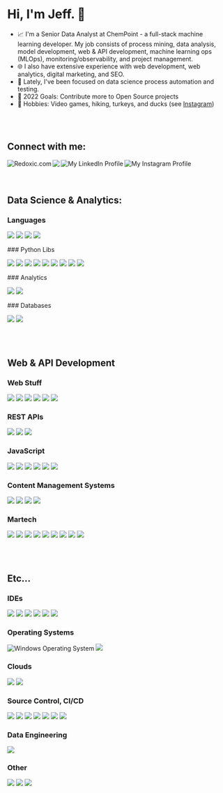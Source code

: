 # Hi, I'm Jeff. 👋

- 📈 I'm a Senior Data Analyst at ChemPoint - a full-stack machine learning developer. My job consists of process mining, data analysis, model development, web & API development, machine learning ops (MLOps), monitoring/observability, and project management.
- 🌐 I also have extensive experience with web development, web analytics, digital marketing, and SEO.
- 🧪 Lately, I've been focused on data science process automation and testing.
- 🥅 2022 Goals: Contribute more to Open Source projects
- 🥾 Hobbies: Video games, hiking, turkeys, and ducks (see [Instagram][instagram])

<br><br>
## Connect with me:
[<img align="left" alt="Redoxic.com" src="https://img.shields.io/badge/REDOXIC-1a99aa?style=for-the-badge&logoColor=white" />][website]
[<img align="left" src="https://img.shields.io/badge/Twitter-1DA1F2?style=for-the-badge&logo=twitter&logoColor=white" />][twitter]
[<img align="left" alt="My LinkedIn Profile" src="https://img.shields.io/badge/LinkedIn-0A66C2?style=for-the-badge&logo=linkedin&logoColor=white" />][linkedin]
[<img align="left" alt="My Instagram Profile" src="https://img.shields.io/badge/Instagram-E4405F?style=for-the-badge&logo=instagram&logoColor=white" />][instagram]


<br><br><br>
## Data Science & Analytics:
### Languages
<p>
  <img src="https://img.shields.io/badge/Python-3776AB?style=for-the-badge&logo=python&logoColor=white" />
  <img src="https://img.shields.io/badge/SQL-gray?style=for-the-badge&logo=databricks&logoColor=white" />
  <img src="https://img.shields.io/badge/r-276DC3?style=for-the-badge&logo=r&logoColor=white" />
  <img src="https://img.shields.io/badge/C%23-239120?style=for-the-badge&logo=c-sharp&logoColor=white" />
 </p>
### Python Libs
 <p>
  <img src="https://img.shields.io/badge/scikit%20learn-F7931E?style=for-the-badge&logo=scikitlearn&logoColor=white" />
  <img src="https://img.shields.io/badge/pandas-150458?style=for-the-badge&logo=pandas&logoColor=white" />
  <img src="https://img.shields.io/badge/Numpy-013243?style=for-the-badge&logo=numpy&logoColor=white" />
  <img src="https://img.shields.io/badge/H2O.ai-fec925?style=for-the-badge&logoColor=white" />
  <img src="https://img.shields.io/badge/Selenium-43B02A?style=for-the-badge&logo=selenium&logoColor=white" />
  <img src="https://img.shields.io/badge/Matplotlib-11557c?style=for-the-badge&logoColor=white" />
  <img src="https://img.shields.io/badge/Seaborn-4c72b0?style=for-the-badge&logoColor=white" />
  <img src="https://img.shields.io/badge/PyPi-3775A9?style=for-the-badge&logo=pypi&logoColor=white" />
  <img src="https://img.shields.io/badge/Apache%20Spark-E25A1C?style=for-the-badge&logo=apachespark&logoColor=white" />
  </p>
### Analytics
  <p>
  <img src="https://img.shields.io/badge/Power%20BI-F2C811?style=for-the-badge&logo=powerbi&logoColor=white" />
  <img src="https://img.shields.io/badge/Google%20Analytics-E37400?style=for-the-badge&logo=googleanalytics&logoColor=white" />
  </p>
 ### Databases
 <p>
  <img src="https://img.shields.io/badge/Microsoft%20SQL%20Server-CC2927?style=for-the-badge&logo=microsoftsqlserver&logoColor=white" />
  <img src="https://img.shields.io/badge/Azure%20SQL-0078D4?style=for-the-badge&logo=microsoftazure&logoColor=white" />
  </p>


<br><br>
## Web & API Development
### Web Stuff
<p>
  <img src="https://img.shields.io/badge/.NET-512BD4?style=for-the-badge&logo=dotnet&logoColor=white" />
<img src="https://img.shields.io/badge/HTML5-E34F26?style=for-the-badge&logo=html5&logoColor=white" />
<img src="https://img.shields.io/badge/CSS3-1572B6?style=for-the-badge&logo=css3&logoColor=white" />
<img src="https://img.shields.io/badge/Bootstrap-563D7C?style=for-the-badge&logo=bootstrap&logoColor=white" />
<img src="https://img.shields.io/badge/PHP-777BB4?style=for-the-badge&logo=php&logoColor=white" />
<img src="https://img.shields.io/badge/json-5E5C5C?style=for-the-badge&logo=json&logoColor=white" />
  </p>
  
### REST APIs
  <p>
  <img src="https://img.shields.io/badge/.NET-512BD4?style=for-the-badge&logo=dotnet&logoColor=white" />
  <img src="https://img.shields.io/badge/Azure Functions-0062AD?style=for-the-badge&logo=azurefunctions&logoColor=white" />
  <img src="https://img.shields.io/badge/Flask-000000?style=for-the-badge&logo=flask&logoColor=white" />
  </p>
  
### JavaScript
  <p>
  <img src="https://img.shields.io/badge/JavaScript-323330?style=for-the-badge&logo=javascript&logoColor=F7DF1E" />
    <img src="https://img.shields.io/badge/Chart.JS-FF6384?style=for-the-badge&logo=chartdotjs&logoColor=white"/>
  <img src="https://img.shields.io/badge/D3.js-F9A03C?style=for-the-badge&logo=d3dotjs&logoColor=white" />
<img src="https://img.shields.io/badge/jQuery-0769AD?style=for-the-badge&logo=jquery&logoColor=white" />
   <img src="https://img.shields.io/badge/React-20232A?style=for-the-badge&logo=react&logoColor=61DAFB" />
  <img src="https://img.shields.io/badge/Gatsby-663399?style=for-the-badge&logo=gatsby&logoColor=white" />
  </p>
  
### Content Management Systems
  <p>
  <img src="https://img.shields.io/badge/Kentico-F05A22?style=for-the-badge&logo=kentico&logoColor=white" />
  <img src="https://img.shields.io/badge/Magento-EE672F?style=for-the-badge&logo=magento&logoColor=white" />
  <img src="https://img.shields.io/badge/Strapi-2F2E8B?style=for-the-badge&logo=strapi&logoColor=white" />
  <img src="https://img.shields.io/badge/Contentful-2478CC?style=for-the-badge&logo=contentful&logoColor=white" />
  </p>
  
### Martech
  <p>
  <img src="https://img.shields.io/badge/Google%20Optimize-B366F6?style=for-the-badge&logo=googleoptimize&logoColor=white" />
  <img src="https://img.shields.io/badge/Google%20Tag%20Manager-246FDB?style=for-the-badge&logo=googletagmanager&logoColor=white" />
    <img src="https://img.shields.io/badge/Marketo-5C4C9F?style=for-the-badge&logo=marketo&logoColor=white" />
    <img src="https://img.shields.io/badge/Google%20Ads-4285F4?style=for-the-badge&logo=googleads&logoColor=white" />
    <img src="https://img.shields.io/badge/Google%20Search%20Console-458CF5?style=for-the-badge&logo=googlesearchconsole&logoColor=white" />
  <img src="https://img.shields.io/badge/Microsoft%20Dynamics%20CRM-002050?style=for-the-badge&logo=dynamics365&logoColor=white" />
  <img src="https://img.shields.io/badge/Infinity%20Call%20Tracking-E73389?style=for-the-badge&logoColor=white" />
  <img src="https://img.shields.io/badge/Bizible-4C50CC?style=for-the-badge&logoColor=white" />
  <img src="https://img.shields.io/badge/Genesys-FF4F1F?style=for-the-badge&logoColor=white" />
  </p>


<br><br>
## Etc...
### IDEs
<p>
 <img src="https://img.shields.io/badge/Visual_Studio_Code-0078D4?style=for-the-badge&logo=visual%20studio%20code&logoColor=white" />
  <img src="https://img.shields.io/badge/Visual_Studio-5C2D91?style=for-the-badge&logo=visual%20studio&logoColor=white" />
  <img src="https://img.shields.io/badge/Jupyter-F37626?style=for-the-badge&logo=jupyter&logoColor=white" />
 <img src="https://img.shields.io/badge/Notepad++-90E59A?style=for-the-badge&logo=notepadplusplus&logoColor=gray" />
  <img src="https://img.shields.io/badge/rstudio-75AADB?style=for-the-badge&logo=rstudio&logoColor=white" />
  <img src="https://img.shields.io/badge/Windows%20Terminal-4D4D4D?style=for-the-badge&logo=windowsterminal&logoColor=white" />
 </p>
 
### Operating Systems
<p>
  <img alt="Windows Operating System" src="https://img.shields.io/badge/Windows-0078D6?style=for-the-badge&logo=windows&logoColor=white" />
  <img src="https://img.shields.io/badge/Ubuntu-E95420?style=for-the-badge&logo=ubuntu&logoColor=white" />
  
  </p>
  
### Clouds
 <p>
  <img src="https://img.shields.io/badge/Microsoft%20Azure-0078D4?style=for-the-badge&logo=microsoftazure&logoColor=white" />
  <img src="https://img.shields.io/badge/Google%20Cloud-4285F4?style=for-the-badge&logo=googlecloud&logoColor=white" />
  </p>
  
### Source Control, CI/CD
<p>
  <img src="https://img.shields.io/badge/Git-F05032?style=for-the-badge&logo=git&logoColor=white" />
  <img src="https://img.shields.io/badge/Azure Devops-0078D7?style=for-the-badge&logo=azuredevops&logoColor=white" />
  <img src="https://img.shields.io/badge/Azure%20ML-0078D4?style=for-the-badge&logo=microsoftazure&logoColor=white" />
  <img src="https://img.shields.io/badge/Azure%20Pipelines-2560E0?style=for-the-badge&logo=azurepipelines&logoColor=white" />
  <img src="https://img.shields.io/badge/Azure%20Artifacts-CB2E6D?style=for-the-badge&logo=azureartifacts&logoColor=white" />
  <img src="https://img.shields.io/badge/TeamCity-000000?style=for-the-badge&logo=teamcity&logoColor=white" />
  <img src="https://img.shields.io/badge/Octopus%20Deploy-2F93E0?style=for-the-badge&logo=octopusdeploy&logoColor=white" />
</p>
  
 ### Data Engineering
 <p>
  <img src="https://img.shields.io/badge/Apache%20Airflow-017CEE?style=for-the-badge&logo=apacheairflow&logoColor=white" />
  </p>
 
  
  
### Other
<p>
  <img src="https://img.shields.io/badge/obs%20studio-302E31?style=for-the-badge&logo=obsstudio&logoColor=white" />
  <img src="https://img.shields.io/badge/Adobe%20Illustrator-FF9A00?style=for-the-badge&logo=adobeillustrator&logoColor=white" />
  <img src="https://img.shields.io/badge/Adobe%20Premier%20Pro-9999FF?style=for-the-badge&logo=adobepremierepro&logoColor=white" />
  </p>

<br />
<br />

[website]: https://www.redoxic.com
[twitter]: https://twitter.com/jeffsdata
[instagram]: https://instagram.com/jeffanderz
[linkedin]: https://www.linkedin.com/in/jandrson/
